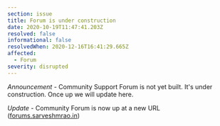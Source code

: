 ```yaml
---
section: issue
title: Forum is under construction
date: 2020-10-19T11:47:41.203Z
resolved: false
informational: false
resolvedWhen: 2020-12-16T16:41:29.665Z
affected:
  - Forum
severity: disrupted
---
```

*Announcement* - Community Support Forum is not yet built. It's under construction. Once up we will update here.

*Update -* Community Forum is now up at a new URL ([forums.sarveshmrao.in](https://forums.sarveshmrao.in))